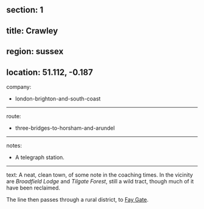 section: 1
----
title: Crawley
----
region: sussex
----
location: 51.112, -0.187
----
company:
- london-brighton-and-south-coast
----
route:
- three-bridges-to-horsham-and-arundel
----
notes:
- A telegraph station.
----
text: A neat, clean town, of some note in the coaching times. In the vicinity are *Broadfield Lodge* and *Tilgate Forest*, still a wild tract, though much of it have been reclaimed.

The line then passes through a rural district, to [Fay Gate](/stations/fay-gate).
